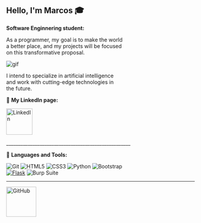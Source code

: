## Hello, I'm Marcos :mortar_board:
**<p>Software Enginnering student:</p>**

<p style="text-align: justify;">
  As a programmer, my goal is to make the world<br>
  a better place, and my projects will be focused<br>
  on this transformative proposal.
</p>


<img src="https://github.com/Developer-Marcos/Developer-Marcos/blob/main/necessary-disorder.gif" alt="gif" />


<p style="text-align: justify;">
  I intend to specialize in artificial intelligence <br>
  and work with cutting-edge technologies in <br>
  the future.
</p>

<p>
    
  :email: **My LinkedIn page:**
  </p> 
  
  <a href="https://www.linkedin.com/in/marcos-gab/" style="display: inline;">
    <img src="https://img.shields.io/badge/linked-in-369?style=flat-square&logo=linkedin&logoColor=white&color=blue" alt="LinkedIn" style="width: 70px; vertical-align: middle;"/>
  </a>

<p>____________________________________________________</p>

<p>
  
  :wrench: **Languages and Tools:**
</p>

![Git](https://img.shields.io/badge/-Git-%23F05032?style=flat-square&logo=git&logoColor=%23ffffff)
![HTML5](https://img.shields.io/badge/-HTML5-%23E44D27?style=flat-square&logo=html5&logoColor=ffffff)
![CSS3](https://img.shields.io/badge/-CSS3-%231572B6?style=flat-square&logo=css3)
![Python](http://img.shields.io/badge/-Python-3776AB?style=flat-square&logo=python&logoColor=ffffff)
![Bootstrap](https://img.shields.io/badge/-Bootstrap-563D7C?style=flat-square&logo=Bootstrap)<br>
[![Flask](https://img.shields.io/badge/Flask-000000?style=flat&logo=flask&logoColor=white)](https://flask.palletsprojects.com/)
<img src="https://img.shields.io/badge/Burp_Suite-202B2A?style=flat-square&logo=burpsuite&logoColor=white" alt="Burp Suite"/>

<hr>
<img src="https://img.shields.io/badge/-GitHub-181717?style=flat-square&logo=github" alt="GitHub" style="width: 80px; height: auto;"/>





